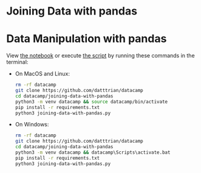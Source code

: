 # Joining Data with pandas

# Data Manipulation with pandas

View [the notebook](joining-data-with-pandas.ipynb) or execute [the script](joining-data-with-pandas.py) by running these commands in the terminal:

- On MacOS and Linux:

    ``` bash
    rm -rf datacamp
    git clone https://github.com/datttrian/datacamp
    cd datacamp/joining-data-with-pandas
    python3 -m venv datacamp && source datacamp/bin/activate
    pip install -r requirements.txt
    python3 joining-data-with-pandas.py
    ```

- On Windows:

    ``` bash
    rm -rf datacamp
    git clone https://github.com/datttrian/datacamp
    cd datacamp/joining-data-with-pandas
    python3 -m venv datacamp && datacamp\Scripts\activate.bat
    pip install -r requirements.txt
    python3 joining-data-with-pandas.py
    ```
